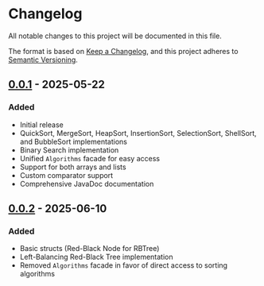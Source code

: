 # Changelog

All notable changes to this project will be documented in this file.

The format is based on [Keep a Changelog](https://keepachangelog.com/en/1.0.0/),
and this project adheres to [Semantic Versioning](https://semver.org/spec/v2.0.0.html).

## [0.0.1] - 2025-05-22

### Added

- Initial release
- QuickSort, MergeSort, HeapSort, InsertionSort, SelectionSort, ShellSort, and BubbleSort implementations
- Binary Search implementation
- Unified `Algorithms` facade for easy access
- Support for both arrays and lists
- Custom comparator support
- Comprehensive JavaDoc documentation

## [0.0.2] - 2025-06-10

### Added

- Basic structs (Red-Black Node for RBTree)
- Left-Balancing Red-Black Tree implementation
- Removed `Algorithms` facade in favor of direct access to sorting algorithms

[0.0.1]: https://github.com/MihaiStreames/AlgorithmsForEveryone/releases/tag/v0.0.1

[0.0.2]: https://github.com/MihaiStreames/AlgorithmsForEveryone/releases/tag/v0.0.2